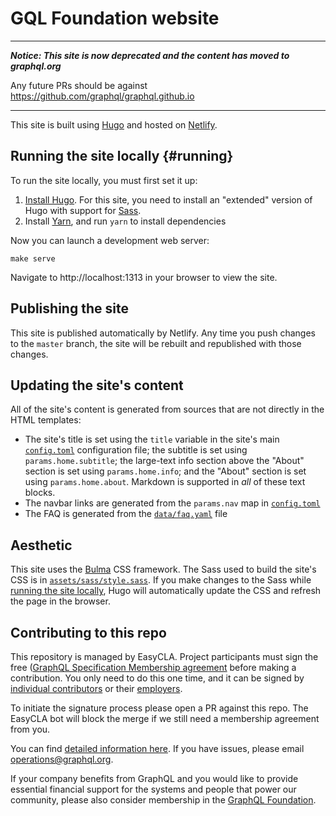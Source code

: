 # GQL Foundation website

---

***Notice: This site is now deprecated and the content has moved to graphql.org***

Any future PRs should be against https://github.com/graphql/graphql.github.io

---

This site is built using [Hugo](https://gohugo.io) and hosted on [Netlify](https://netlify.com).

## Running the site locally {#running}

To run the site locally, you must first set it up:

1. [Install Hugo](https://gohugo.io/getting-started/installing/). For this site, you need to install an "extended" version of Hugo with support for [Sass](https://sass-lang.com).
1. Install [Yarn](https://classic.yarnpkg.com/en/docs/getting-started), and run `yarn` to install dependencies

Now you can launch a development web server:

```shell
make serve
```

Navigate to http://localhost:1313 in your browser to view the site.

## Publishing the site

This site is published automatically by Netlify. Any time you push changes to the `master` branch, the site will be rebuilt and republished with those changes.

## Updating the site's content

All of the site's content is generated from sources that are not directly in the HTML templates:

* The site's title is set using the `title` variable in the site's main [`config.toml`](config.toml) configuration file; the subtitle is set using `params.home.subtitle`; the large-text info section above the "About" section is set using `params.home.info`; and the "About" section is set using `params.home.about`. Markdown is supported in *all* of these text blocks.
* The navbar links are generated from the `params.nav` map in [`config.toml`](config.toml)
* The FAQ is generated from the [`data/faq.yaml`](data/faq.yaml) file

## Aesthetic

This site uses the [Bulma](https://bulma.io) CSS framework. The Sass used to build the site's CSS is in [`assets/sass/style.sass`](assets/sass/style.sass). If you make changes to the Sass while [running the site locally](#running), Hugo will automatically update the CSS and refresh the page in the browser.

## Contributing to this repo

This repository is managed by EasyCLA. Project participants must sign the free ([GraphQL Specification Membership agreement](https://preview-spec-membership.graphql.org) before making a contribution. You only need to do this one time, and it can be signed by [individual contributors](http://individual-spec-membership.graphql.org/) or their [employers](http://corporate-spec-membership.graphql.org/).

To initiate the signature process please open a PR against this repo. The EasyCLA bot will block the merge if we still need a membership agreement from you.

You can find [detailed information here](https://github.com/graphql/graphql-wg/tree/main/membership). If you have issues, please email [operations@graphql.org](mailto:operations@graphql.org).

If your company benefits from GraphQL and you would like to provide essential financial support for the systems and people that power our community, please also consider membership in the [GraphQL Foundation](https://foundation.graphql.org/join).
